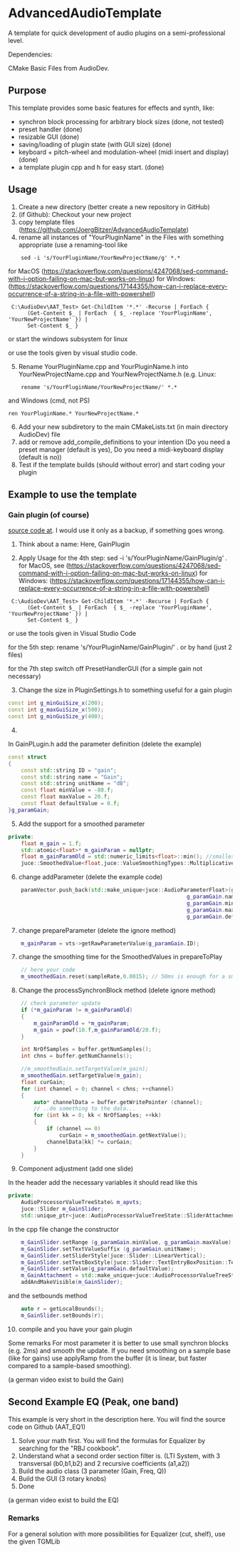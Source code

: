 # AdvancedAudioTemplate
A template for quick development of audio plugins on a semi-professional level.

Dependencies:

CMake Basic Files from AudioDev.

## Purpose
This template provides some basic features for effects and synth, like:
* synchron block processing for arbitrary block sizes (done, not tested)
* preset handler (done)
* resizable GUI (done)
* saving/loading of plugin state (with GUI size) (done)
* keyboard  + pitch-wheel and modulation-wheel (midi insert and display) (done) 
* a template plugin cpp and h for easy start. (done)

## Usage

1. Create a new directory (better create a new repository in GitHub)
2. (if Github): Checkout your new project
3. copy template files (https://github.com/JoergBitzer/AdvancedAudioTemplate)
4. rename all instances of "YourPluginName" in the Files with something appropriate 
    (use a renaming-tool like   
```console    
    sed -i 's/YourPluginName/YourNewProjectName/g' *.*
```    
for MacOS (https://stackoverflow.com/questions/4247068/sed-command-with-i-option-failing-on-mac-but-works-on-linux)
for Windows: (https://stackoverflow.com/questions/17144355/how-can-i-replace-every-occurrence-of-a-string-in-a-file-with-powershell)  

```console    
 C:\AudioDev\AAT_Test> Get-ChildItem '*.*' -Recurse | ForEach {
      (Get-Content $_ | ForEach  { $_ -replace 'YourPluginName', 'YourNewProjectName' }) |
      Set-Content $_ }
```    
or start the windows subsystem for linux

or use the tools given by visual studio code.

5. Rename YourPluginName.cpp and YourPluginName.h into YourNewProjectName.cpp and YourNewProjectName.h (e.g. Linux: 
```console    
    rename 's/YourPluginName/YourNewProjectName/' *.*     
```    
and Windows (cmd, not PS)
```console    
ren YourPluginName.* YourNewProjectName.*
```    

6. Add your new subdiretory to the main CMakeLists.txt (in main directory AudioDev) file
7. add or remove add_compile_definitions to your intention (Do you need a preset manager (default is yes), 
                                                            Do you need a midi-keyboard display (default is no)) 
8. Test if the template builds (should without error) and start coding your plugin


## Example to use the template

### Gain plugin (of course) 
[source code at](https://github.com/JoergBitzer/AAT_GainExample). I would use it only as a backup, if something goes wrong.

1. Think about a name: Here, GainPlugin

2. Apply Usage
for the 4th step: sed -i 's/YourPluginName/GainPlugin/g' *.*
for MacOS, see (https://stackoverflow.com/questions/4247068/sed-command-with-i-option-failing-on-mac-but-works-on-linux)
for Windows: (https://stackoverflow.com/questions/17144355/how-can-i-replace-every-occurrence-of-a-string-in-a-file-with-powershell) 
```console    
 C:\AudioDev\AAT_Test> Get-ChildItem '*.*' -Recurse | ForEach {
      (Get-Content $_ | ForEach  { $_ -replace 'YourPluginName', 'YourNewProjectName' }) |
      Set-Content $_ }
```    
or use the tools given in Visual Studio Code

for the 5th step: rename 's/YourPluginName/GainPlugin/' *.* or by hand (just 2 files)

for the 7th step switch off PresetHandlerGUI (for a simple gain not necessary) 

3. Change the size in PluginSettings.h to something useful for a gain plugin 
```cpp
const int g_minGuiSize_x(200);
const int g_maxGuiSize_x(500);
const int g_minGuiSize_y(400);
```

4. 
In GainPLugin.h add the parameter definition (delete the example)
```cpp
const struct
{
	const std::string ID = "gain";
	const std::string name = "Gain";
	const std::string unitName = "dB";
	const float minValue = -80.f;
	const float maxValue = 20.f;
	const float defaultValue = 0.f;
}g_paramGain;

```
5. Add the support for a smoothed parameter
```cpp
private:
    float m_gain = 1.f;
    std::atomic<float>* m_gainParam = nullptr; 
    float m_gainParamOld = std::numeric_limits<float>::min(); //smallest possible number, will change in the first block
    juce::SmoothedValue<float,juce::ValueSmoothingTypes::Multiplicative> m_smoothedGain;

```

6. change addParameter (delete the example code)
```cpp
    paramVector.push_back(std::make_unique<juce::AudioParameterFloat>(g_paramGain.ID,            // parameterID
                                                        g_paramGain.name,            // parameter name
                                                        g_paramGain.minValue,              // minimum value
                                                        g_paramGain.maxValue,              // maximum value
                                                        g_paramGain.defaultValue));
```
7. change prepareParameter (delete the ignore method)
```cpp
    m_gainParam = vts->getRawParameterValue(g_paramGain.ID);
```


7. change the smoothing time for the SmoothedValues in prepareToPlay
```cpp
    // here your code
    m_smoothedGain.reset(sampleRate,0.0015); // 50ms is enough for a smooth gain, 
```

8. Change the processSynchronBlock method (delete ignore method)
```cpp
    // check parameter update
    if (*m_gainParam != m_gainParamOld)
    {
        m_gainParamOld = *m_gainParam;
        m_gain = powf(10.f,m_gainParamOld/20.f);
    }

    int NrOfSamples = buffer.getNumSamples();
    int chns = buffer.getNumChannels();

    //m_smoothedGain.setTargetValue(m_gain);
    m_smoothedGain.setTargetValue(m_gain);
    float curGain;
    for (int channel = 0; channel < chns; ++channel)
    {
        auto* channelData = buffer.getWritePointer (channel);
        // ..do something to the data...
        for (int kk = 0; kk < NrOfSamples; ++kk)
        {
            if (channel == 0)
                curGain = m_smoothedGain.getNextValue();
            channelData[kk] *= curGain;
        }
    }
```

9. Component adjustment (add one slide)

In the header add the necessary variables it should read like this
```cpp
private:
    AudioProcessorValueTreeState& m_apvts; 
    juce::Slider m_GainSlider;
    std::unique_ptr<juce::AudioProcessorValueTreeState::SliderAttachment> m_GainAttachment;
```

In the cpp file change the constructor
```cpp
    m_GainSlider.setRange (g_paramGain.minValue, g_paramGain.maxValue);         
    m_GainSlider.setTextValueSuffix (g_paramGain.unitName);    
    m_GainSlider.setSliderStyle(juce::Slider::LinearVertical);
    m_GainSlider.setTextBoxStyle(juce::Slider::TextEntryBoxPosition::TextBoxAbove, true, 60, 20);
    m_GainSlider.setValue(g_paramGain.defaultValue);
	m_GainAttachment = std::make_unique<juce::AudioProcessorValueTreeState::SliderAttachment>(apvts, g_paramGain.ID, m_GainSlider);
	addAndMakeVisible(m_GainSlider);
```
and the setbounds method
```cpp
	auto r = getLocalBounds();
	m_GainSlider.setBounds(r);
```

10. compile and you have your gain plugin

Some remarks
For most parameter it is better to use small synchron blocks (e.g. 2ms) and smooth the update. If you need smoothing on a sample base (like for gains) use applyRamp from the buffer (it is linear, but faster compared to a sample-based smoothing). 

(a german video exist to build the Gain)

## Second Example EQ (Peak, one band)

This example is very short in the description here. You will find the source code on Github (AAT_EQ1)

1. Solve your math first. You will find the formulas for Equalizer by searching for the "RBJ cookbook".
2. Understand what a second order section filter is. (LTI System, with 3 transversal (b0,b1,b2) and 2 recursive coefficients (a1,a2))
3. Build the audio class (3 parameter (Gain, Freq, Q))
4. Build the GUI (3 rotary knobs)
5. Done

(a german video exist to build the EQ)

### Remarks
For a general solution with more possibilities for Equalizer (cut, shelf), use the given TGMLib

